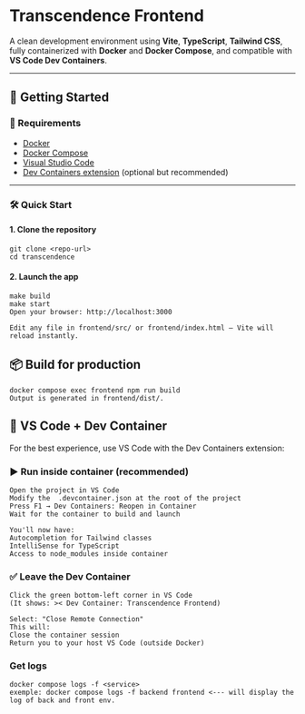 # Transcendence Frontend

A clean development environment using **Vite**, **TypeScript**, **Tailwind CSS**, fully containerized with **Docker** and **Docker Compose**, and compatible with **VS Code Dev Containers**.

---

## 🚀 Getting Started

### 🐳 Requirements

- [Docker](https://docs.docker.com/get-docker/)
- [Docker Compose](https://docs.docker.com/compose/)
- [Visual Studio Code](https://code.visualstudio.com/)
- [Dev Containers extension](https://marketplace.visualstudio.com/items?itemName=ms-vscode-remote.remote-containers) (optional but recommended)

---

### 🛠️ Quick Start

#### 1. Clone the repository

    git clone <repo-url>
    cd transcendence

#### 2. Launch the app

    make build
    make start
    Open your browser: http://localhost:3000

    Edit any file in frontend/src/ or frontend/index.html — Vite will reload instantly.


## 📦 Build for production

    docker compose exec frontend npm run build
    Output is generated in frontend/dist/.


## 🧠 VS Code + Dev Container

For the best experience, use VS Code with the Dev Containers extension:

### ▶️ Run inside container (recommended)

    Open the project in VS Code
    Modify the  .devcontainer.json at the root of the project
    Press F1 → Dev Containers: Reopen in Container
    Wait for the container to build and launch

    You'll now have:
    Autocompletion for Tailwind classes
    IntelliSense for TypeScript
    Access to node_modules inside container

### ✅ Leave the Dev Container
    Click the green bottom-left corner in VS Code
    (It shows: >< Dev Container: Transcendence Frontend)

    Select: "Close Remote Connection"
    This will:
    Close the container session
    Return you to your host VS Code (outside Docker)

### Get logs

    docker compose logs -f <service>
    exemple: docker compose logs -f backend frontend <--- will display the log of back and front env.
